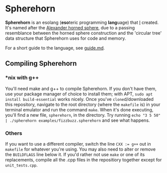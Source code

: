 # Spherehorn
**Spherehorn** is an esolang (**eso**teric programming **lang**uage) that [I](https://github.com/CCrady)
created. It's named after the [Alexander horned sphere](https://en.wikipedia.org/wiki/Alexander_horned_sphere),
due to a passing resemblance between the horned sphere construction and the
'circular tree' data structure that Spherehorn uses for code and memory.

For a short guide to the language, see [guide.md](guide.md).

## Compiling Spherehorn
### \*nix with g++
You'll need make and g++ to compile Spherehorn. If you don't have them, use your
package manager of choice to install them; with APT,
`sudo apt install build-essential` works nicely. Once you've `clone`d/downloaded
this repository, navigate to the root directory (where the `makefile` is) in
your terminal emulator and run the command `make`. When it's done executing,
you'll find a new file, `spherehorn`, in the directory. Try running
`echo "3 5 50" | ./spherehorn examples/fizzbuzz.spherehorn` and see what
happens.
### Others
If you want to use a different compiler, switch the line `CXX := g++` out in
`makefile` for whatever you're using. You may also need to alter or remove the
`BUILDFLAGS` line below it. If you'd rather not use `make` or one of its
replacements, compile all the .cpp files in the repositiory together except for
`unit_tests.cpp`.

